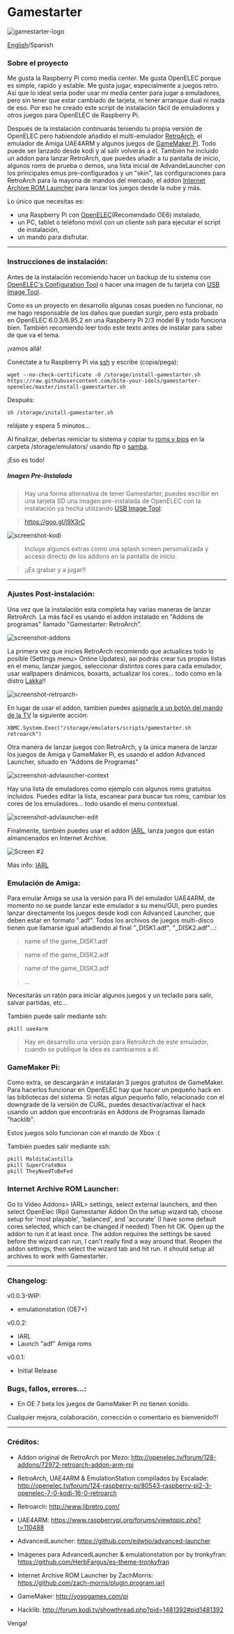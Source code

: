 # Gamestarter

![gamestarter-logo](https://raw.githubusercontent.com/bite-your-idols/gamestarter-openelec/master/assets/gamestarter-logo.jpg)

[English](https://github.com/bite-your-idols/gamestarter-openelec/)/Spanish


### Sobre el proyecto
Me gusta la Raspberry Pi como media center. Me gusta OpenELEC porque es simple, rapido y estable. Me gusta jugar, especialmente a juegos retro. Asi que lo ideal seria poder usar mi media center para jugar a emuladores, pero sin tener que estar cambiado de tarjeta, ni tener arranque dual ni nada de eso. Por eso he creado este script de instalación fácil de emuladores y otros juegos para OpenELEC de Raspberry Pi.

Después de la instalación continuarás teniendo tu propia versión de OpenELEC pero habiendole añadido el multi-emulador [RetroArch](http://www.libretro.com/index.php/getting-started-with-retroarch/), el emulador de Amiga UAE4ARM y algunos juegos de [GameMaker Pi](http://yoyogames.com/pi). Todo puede ser lanzado desde kodi y al salir volverás a él. También he incluido un addon para lanzar RetroArch, que puedes añadir a tu pantalla de inicio, algunos roms de prueba o demos, una lista inicial de AdvandeLauncher con los principales emus pre-configurados y un "skin", las configuraciones para RetroArch para la mayoria de mandos del mercado, el addon [Internet Archive ROM Launcher](https://github.com/zach-morris/plugin.program.iarl) para lanzar los juegos desde la nube y más.


Lo único que necesitas es:
- una Raspberry Pi con [OpenELEC](http://openelec.tv/get-openelec)(Recomendado OE6) instalado, 
- un PC, tablet o teléfono móvil con un cliente ssh para ejecutar el script de instalación, 
- un mando para disfrutar.

***


### Instrucciones de instalación:

Antes de la instalación recomiendo hacer un backup de tu sistema con [OpenELEC's Configuration Tool](http://wiki.openelec.tv/index.php/OpenELEC_Configuration_Addon) o hacer una imagen de tu tarjeta con [USB Image Tool](http://www.alexpage.de/usb-image-tool/).

Como es un proyecto en desarrollo algunas cosas pueden no funcionar, no me hago responsable de los daños que puedan surgir, pero esta probado en OpenELEC 6.0.3/6.95.2 en una Raspberry Pi 2/3 model B y todo funciona bien. También recomiendo leer todo este texto antes de instalar para saber de que va el tema.

¡vamos allá!


Conéctate a tu Raspberry Pi via [ssh](http://wiki.openelec.tv/index.php/OpenELEC_FAQ#How_do_i_use_SSH.3F) y escribe (copia/pega):

```
wget --no-check-certificate -O /storage/install-gamestarter.sh https://raw.githubusercontent.com/bite-your-idols/gamestarter-openelec/master/install-gamestarter.sh
```

Después:
```
sh /storage/install-gamestarter.sh
```

relájate y espera 5 minutos...


Al finalizar, deberías reiniciar tu sistema y copiar tu [roms y bios](https://github.com/libretro/Lakka/wiki/ROMs-and-BIOSes) en la carpeta /storage/emulators/ usando ftp o [samba](http://wiki.openelec.tv/index.php/Accessing_Samba_Shares).

¡Eso es todo!


##### Imagen Pre-Instalada
> Hay una forma alternativa de tener Gamestarter, puedes escribir en una tarjeta SD una imagen pre-instalada de OpenELEC con la instalación ya hecha utilizando [USB Image Tool](http://www.alexpage.de/usb-image-tool/):

> https://goo.gl/l9X3rC

![screenshot-kodi](https://github.com/bite-your-idols/gamestarter-openelec/raw/master/assets/screenshot-kodi-b.png)

> Incluye algunos extras como una splash screen personalizada y acceso directo de los addons en la pantalla de inicio.

> ¡¡Es grabar y a jugar!!


***


### Ajustes Post-instalación:

Una vez que la instalación esta completa hay varias maneras de lanzar RetroArch. La más fácil es usando el addon instalado en "Addons de programas" llamado "Gamestarter: RetroArch".

![screenshot-addons](https://github.com/bite-your-idols/gamestarter-openelec/raw/master/assets/screenshot-addons.png)

La primera vez que inicies RetroArch recomiendo que actualices todo lo posible (Settings menu> Online Updates), asi podrás crear tus propias listas en el menu, lanzar juegos, seleccionar distintos cores para cada emulador, usar wallpapers dinámicos, boxarts, actualizar los cores... todo como en la distro [Lakka](http://www.lakka.tv/)!!

![screenshot-retroarch-](https://github.com/bite-your-idols/gamestarter-openelec/raw/master/assets/screenshot-retroarch.gif)

En lugar de usar el addon, tambien puedes [asignarle a un botón del mando de la TV](http://kodi.wiki/view/HOW-TO:Modify_keymaps) la siguiente acción:
```
XBMC.System.Exec("/storage/emulators/scripts/gamestarter.sh retroarch")
```

Otra manera de lanzar juegos con RetroArch, y la única manera de lanzar los juegos de Amiga y GameMaker Pi, es usando el addon Advanced Launcher, situado en "Addons de Programas"


![screenshot-advlauncher-context](https://github.com/bite-your-idols/gamestarter-openelec/raw/master/assets/screenshot-advlauncher-context.png)

Hay una lista de emuladores como ejemplo con algunos roms gratuitos incluidos. Puedes editar la lista, escanear para buscar tus roms, cambiar los cores de los emuladores... todo usando el menu contextual.


![screenshot-advlauncher-edit](https://github.com/bite-your-idols/gamestarter-openelec/raw/master/assets/screenshot-advlauncher-edit.png)


Finalmente, también puedes usar el addon [IARL](https://github.com/zach-morris/plugin.program.iarl/), lanza juegos que están almancenados en Internet Archive.

![Screen #2](https://raw.githubusercontent.com/zach-morris/plugin.program.iarl/master/support/media/screen2.jpg)

Más info: [IARL](https://github.com/zach-morris/plugin.program.iarl/)


### Emulación de Amiga:

Para emular Amiga se usa la versión para Pi del emulador UAE4ARM, de momento no se puede lanzar este emulador a su menu/GUI, pero puedes lanzar directamente los juegos desde kodi con Advanced Launcher, que deben estar en formato ".adf". Todos los archivos de juegos multi-disco tienen que llamarse igual añadiendo al final "_DISK1.adf", "_DISK2.adf"...:
> name of the game_DISK1.adf

> name of the game_DISK2.adf

> name of the game_DISK3.adf

> ...

Necesitarás un ratón para iniciar algunos juegos y un teclado para salir, salvar partidas, etc...

También puede salir mediante ssh:
```
pkill uae4arm
```
> Hay en desarrollo una versión para RetroArch de este emulador, cuando se publique la idea es cambiarnos a él.


### GameMaker Pi:

Como extra, se descargarán e instalarán 3 juegos gratuitos de GameMaker. Para hacerlos funcionar en OpenELEC hay que hacer un pequeño hack en las bibliotecas del sistema. Si notas algun pequeño fallo, relacionado con el downgrade de la versión de CURL, puedes desactivar/activar el hack usando un addon que encontrarás en Addons de Programas llamado "hacklib".

Estos juegos sólo funcionan con el mando de Xbox :(

También puedes salir mediante ssh:
```
pkill MalditaCastilla
pkill SuperCrateBox
pkill TheyNeedToBeFed
```

### Internet Archive ROM Launcher:

Go to Video Addons> IARL> settings, select external launchers, and then select OpenElec (Rpi) Gamestarter Addon
On the setup wizard tab, choose setup for 'most playable', 'balanced', and 'accurate' (I have some default cores selected, which can be changed if needed)
Then hit OK. Open up the addon to run it at least once. The addon requires the settings be saved before the wizard can run, I can't really find a way around that.
Reopen the addon settings, then select the wizard tab and hit run. it should setup all archives to work with Gamestarter.

***


### Changelog:
v0.0.3-WIP:
- emulationstation (OE7+)

v0.0.2:
- IARL
- Launch "adf" Amiga roms

v0.0.1: 
- Initial Release


### Bugs, fallos, errores...:
- En OE 7 beta los juegos de GameMaker Pi no tienen sonido.

Cualquier mejora, colaboración, corrección o comentario es bienvenido!!!


***



### Créditos:

- Addon original de RetroArch por Mezo:
 http://openelec.tv/forum/128-addons/72972-retroarch-addon-arm-rpi

- RetroArch, UAE4ARM & EmulationStation compilados by Escalade:
http://openelec.tv/forum/124-raspberry-pi/80543-raspberry-pi2-3-openelec-7-0-kodi-16-0-retroarch

- Retroarch:
http://www.libretro.com/

- UAE4ARM:
https://www.raspberrypi.org/forums/viewtopic.php?t=110488

- AdvancedLauncher:
https://github.com/edwtjo/advanced-launcher

- Imágenes para AdvancedLauncher & emulationstation por by tronkyfran:
https://github.com/HerbFargus/es-theme-tronkyfran

- Internet Archive ROM Launcher by ZachMorris:
https://github.com/zach-morris/plugin.program.iarl

- GameMaker:
http://yoyogames.com/pi

- Hacklib:
http://forum.kodi.tv/showthread.php?pid=1481392#pid1481392



Venga!
